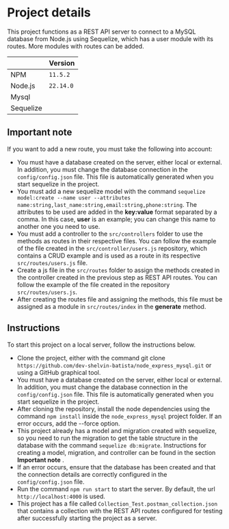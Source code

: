

# Project details
This project functions as a REST API server to connect to a MySQL database from Node.js using Sequelize, which has a user module with its routes. More modules with routes can be added. 

| |Version |
|----------------|-------------------------------|
|NPM |`11.5.2` |
|Node.js |`22.14.0`|
|Mysql ||  
|Sequelize||  

## Important note  
If you want to add a new route, you must take the following into account:

- You must have a database created on the server, either local or external. In addition, you must change the database connection in the `config/config.json` file. This file is automatically generated when you start sequelize in the project.
- You must add a new sequelize model with the command `sequelize model:create --name user --attributes name:string,last_name:string,email:string,phone:string`. The attributes to be used are added in the **key:value** format separated by a comma. In this case, **user** is an example; you can change this name to another one you need to use.
- You must add a controller to the `src/controllers` folder to use the methods as routes in their respective files. You can follow the example of the file created in the `src/controller/users.js` repository, which contains a CRUD example and is used as a route in its respective `src/routes/users.js` file.
- Create a js file in the `src/routes` folder to assign the methods created in the controller created in the previous step as REST API routes. You can follow the example of the file created in the repository `src/routes/users.js`.
- After creating the routes file and assigning the methods, this file must be assigned as a module in `src/routes/index` in the **generate** method.    

## Instructions
To start this project on a local server, follow the instructions below.

- Clone the project, either with the command git clone `https://github.com/dev-shelvin-batista/node_express_mysql.git` or using a GitHub graphical tool.
- You must have a database created on the server, either local or external. In addition, you must change the database connection in the `config/config.json` file. This file is automatically generated when you start sequelize in the project.
- After cloning the repository, install the node dependencies using the command `npm install` inside the `node_express_mysql` project folder. If an error occurs, add the --force option.
- This project already has a model and migration created with sequelize, so you need to run the migration to get the table structure in the database with the command `sequelize db:migrate`. Instructions for creating a model, migration, and controller can be found in the section **Important note** . 
- If an error occurs, ensure that the database has been created and that the connection details are correctly configured in the `config/config.json` file.
- Run the command `npm run start` to start the server. By default, the url `http://localhost:4000` is used.
- This project has a file called `Collection_Test.postman_collection.json` that contains a collection with the REST API routes configured for testing after successfully starting the project as a server.